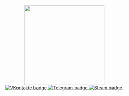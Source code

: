 <div id="header" align="center">
  <img src="https://i.giphy.com/media/v1.Y2lkPTc5MGI3NjExYmpuYjNkaHc0cWFoanIyaDVqYTJydzZ5YjBsZHNoOXo3eXJ4Z2IycSZlcD12MV9pbnRlcm5hbF9naWZfYnlfaWQmY3Q9Zw/2IudUHdI075HL02Pkk/giphy.gif" width="250"/>
</div>

<div id="badges" align="center">
  <a href="https://vk.com/mrmeowmurk">
    <img src="https://img.shields.io/badge/VKontakte-blue?style=for-the-badge&logo=Vk&logoColor=white" alt="VKontakte badge"/>
  </a>
  <a href="https://web.telegram.org/k/#@mrMeowMurk">
    <img src="https://img.shields.io/badge/Telegram-blue?style=for-the-badge&logo=Telegram&logoColor=white&color=blue" alt="Telegram badge"/>
  </a>
  <a href="https://steamcommunity.com/id/sidorovi4ok/">
    <img src="https://img.shields.io/badge/Steam-blue?style=for-the-badge&logo=Steam&logoColor=white&color=black" alt="Steam badge"/>
  </a>
  <img lign="center" src="https://komarev.com/ghpvc/?username=your-github-Sidorovi4ok&style=flat-square&color=blue" alt=""/>
</div>





<!--
**Sidorovi4ok/Sidorovi4ok** is a ✨ _special_ ✨ repository because its `README.md` (this file) appears on your GitHub profile.

Here are some ideas to get you started:

- 🔭 I’m currently working on ...
- 🌱 I’m currently learning ...
- 👯 I’m looking to collaborate on ...
- 🤔 I’m looking for help with ...
- 💬 Ask me about ...
- 📫 How to reach me: ...
- 😄 Pronouns: ...
- ⚡ Fun fact: ...
-->
